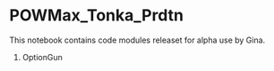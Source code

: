 # POWMax_Tonka_Prdtn
This notebook contains code modules releaset for alpha use by Gina. 
1. OptionGun